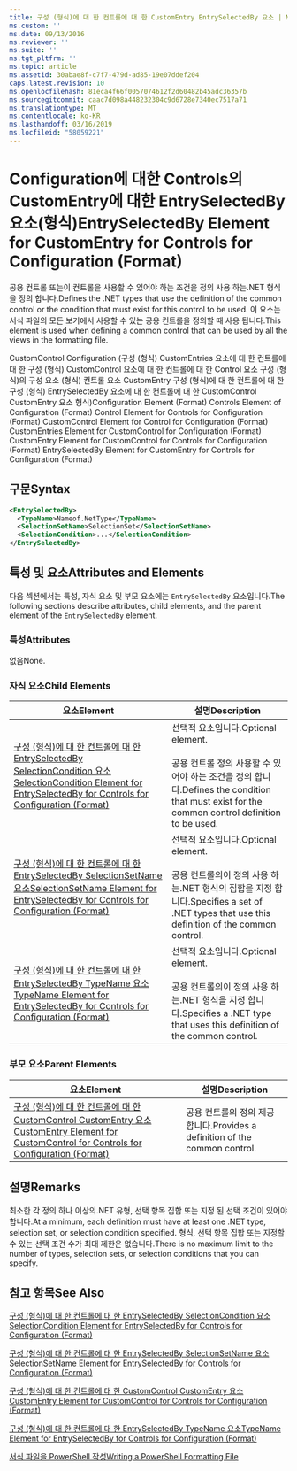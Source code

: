 ```yaml
---
title: 구성 (형식)에 대 한 컨트롤에 대 한 CustomEntry EntrySelectedBy 요소 | Microsoft Docs
ms.custom: ''
ms.date: 09/13/2016
ms.reviewer: ''
ms.suite: ''
ms.tgt_pltfrm: ''
ms.topic: article
ms.assetid: 30abae8f-c7f7-479d-ad85-19e07ddef204
caps.latest.revision: 10
ms.openlocfilehash: 81eca4f66f0057074612f2d60482b45adc36357b
ms.sourcegitcommit: caac7d098a448232304c9d6728e7340ec7517a71
ms.translationtype: MT
ms.contentlocale: ko-KR
ms.lasthandoff: 03/16/2019
ms.locfileid: "58059221"
---
```

# <a name="entryselectedby-element-for-customentry-for-controls-for-configuration-format"></a><span data-ttu-id="610a2-102">Configuration에 대한 Controls의 CustomEntry에 대한 EntrySelectedBy 요소(형식)</span><span class="sxs-lookup"><span data-stu-id="610a2-102">EntrySelectedBy Element for CustomEntry for Controls for Configuration (Format)</span></span>

<span data-ttu-id="610a2-103">공용 컨트롤 또는이 컨트롤을 사용할 수 있어야 하는 조건을 정의 사용 하는.NET 형식을 정의 합니다.</span><span class="sxs-lookup"><span data-stu-id="610a2-103">Defines the .NET types that use the definition of the common control or the condition that must exist for this control to be used.</span></span> <span data-ttu-id="610a2-104">이 요소는 서식 파일의 모든 보기에서 사용할 수 있는 공용 컨트롤을 정의할 때 사용 됩니다.</span><span class="sxs-lookup"><span data-stu-id="610a2-104">This element is used when defining a common control that can be used by all the views in the formatting file.</span></span>

<span data-ttu-id="610a2-105">CustomControl Configuration (구성 (형식) CustomEntries 요소에 대 한 컨트롤에 대 한 구성 (형식) CustomControl 요소에 대 한 컨트롤에 대 한 Control 요소 구성 (형식)의 구성 요소 (형식) 컨트롤 요소 CustomEntry 구성 (형식)에 대 한 컨트롤에 대 한 구성 (형식) EntrySelectedBy 요소에 대 한 컨트롤에 대 한 CustomControl CustomEntry 요소 형식)</span><span class="sxs-lookup"><span data-stu-id="610a2-105">Configuration Element (Format) Controls Element of Configuration (Format) Control Element for Controls for Configuration (Format) CustomControl Element for Control for Configuration (Format) CustomEntries Element for CustomControl for Configuration (Format) CustomEntry Element for CustomControl for Controls for Configuration (Format) EntrySelectedBy Element for CustomEntry for Controls for Configuration (Format)</span></span>

## <a name="syntax"></a><span data-ttu-id="610a2-106">구문</span><span class="sxs-lookup"><span data-stu-id="610a2-106">Syntax</span></span>

```xml
<EntrySelectedBy>
  <TypeName>Nameof.NetType</TypeName>
  <SelectionSetName>SelectionSet</SelectionSetName>
  <SelectionCondition>...</SelectionCondition>
</EntrySelectedBy>
```

## <a name="attributes-and-elements"></a><span data-ttu-id="610a2-107">특성 및 요소</span><span class="sxs-lookup"><span data-stu-id="610a2-107">Attributes and Elements</span></span>

<span data-ttu-id="610a2-108">다음 섹션에서는 특성, 자식 요소 및 부모 요소에는 `EntrySelectedBy` 요소입니다.</span><span class="sxs-lookup"><span data-stu-id="610a2-108">The following sections describe attributes, child elements, and the parent element of the `EntrySelectedBy` element.</span></span>

### <a name="attributes"></a><span data-ttu-id="610a2-109">특성</span><span class="sxs-lookup"><span data-stu-id="610a2-109">Attributes</span></span>

<span data-ttu-id="610a2-110">없음</span><span class="sxs-lookup"><span data-stu-id="610a2-110">None.</span></span>

### <a name="child-elements"></a><span data-ttu-id="610a2-111">자식 요소</span><span class="sxs-lookup"><span data-stu-id="610a2-111">Child Elements</span></span>

|<span data-ttu-id="610a2-112">요소</span><span class="sxs-lookup"><span data-stu-id="610a2-112">Element</span></span>|<span data-ttu-id="610a2-113">설명</span><span class="sxs-lookup"><span data-stu-id="610a2-113">Description</span></span>|
|-------------|-----------------|
|[<span data-ttu-id="610a2-114">구성 (형식)에 대 한 컨트롤에 대 한 EntrySelectedBy SelectionCondition 요소</span><span class="sxs-lookup"><span data-stu-id="610a2-114">SelectionCondition Element for EntrySelectedBy for Controls for Configuration (Format)</span></span>](./selectioncondition-element-for-entryselectedby-for-controls-for-configuration-format.md)|<span data-ttu-id="610a2-115">선택적 요소입니다.</span><span class="sxs-lookup"><span data-stu-id="610a2-115">Optional element.</span></span><br /><br /> <span data-ttu-id="610a2-116">공용 컨트롤 정의 사용할 수 있어야 하는 조건을 정의 합니다.</span><span class="sxs-lookup"><span data-stu-id="610a2-116">Defines the condition that must exist for the common control definition to be used.</span></span>|
|[<span data-ttu-id="610a2-117">구성 (형식)에 대 한 컨트롤에 대 한 EntrySelectedBy SelectionSetName 요소</span><span class="sxs-lookup"><span data-stu-id="610a2-117">SelectionSetName Element for EntrySelectedBy for Controls for Configuration (Format)</span></span>](./selectionsetname-element-for-selectioncondition-for-controls-for-configuration-format.md)|<span data-ttu-id="610a2-118">선택적 요소입니다.</span><span class="sxs-lookup"><span data-stu-id="610a2-118">Optional element.</span></span><br /><br /> <span data-ttu-id="610a2-119">공용 컨트롤의이 정의 사용 하는.NET 형식의 집합을 지정 합니다.</span><span class="sxs-lookup"><span data-stu-id="610a2-119">Specifies a set of .NET types that use this definition of the common control.</span></span>|
|[<span data-ttu-id="610a2-120">구성 (형식)에 대 한 컨트롤에 대 한 EntrySelectedBy TypeName 요소</span><span class="sxs-lookup"><span data-stu-id="610a2-120">TypeName Element for EntrySelectedBy for Controls for Configuration (Format)</span></span>](./typename-element-for-entryselectedby-for-controls-for-configuration-format.md)|<span data-ttu-id="610a2-121">선택적 요소입니다.</span><span class="sxs-lookup"><span data-stu-id="610a2-121">Optional element.</span></span><br /><br /> <span data-ttu-id="610a2-122">공용 컨트롤의이 정의 사용 하는.NET 형식을 지정 합니다.</span><span class="sxs-lookup"><span data-stu-id="610a2-122">Specifies a .NET type that uses this definition of the common control.</span></span>|

### <a name="parent-elements"></a><span data-ttu-id="610a2-123">부모 요소</span><span class="sxs-lookup"><span data-stu-id="610a2-123">Parent Elements</span></span>

|<span data-ttu-id="610a2-124">요소</span><span class="sxs-lookup"><span data-stu-id="610a2-124">Element</span></span>|<span data-ttu-id="610a2-125">설명</span><span class="sxs-lookup"><span data-stu-id="610a2-125">Description</span></span>|
|-------------|-----------------|
|[<span data-ttu-id="610a2-126">구성 (형식)에 대 한 컨트롤에 대 한 CustomControl CustomEntry 요소</span><span class="sxs-lookup"><span data-stu-id="610a2-126">CustomEntry Element for CustomControl for Controls for Configuration (Format)</span></span>](./customentry-element-for-customcontrol-for-controls-for-configuration-format.md)|<span data-ttu-id="610a2-127">공용 컨트롤의 정의 제공 합니다.</span><span class="sxs-lookup"><span data-stu-id="610a2-127">Provides a definition of the common control.</span></span>|

## <a name="remarks"></a><span data-ttu-id="610a2-128">설명</span><span class="sxs-lookup"><span data-stu-id="610a2-128">Remarks</span></span>

<span data-ttu-id="610a2-129">최소한 각 정의 하나 이상의.NET 유형, 선택 항목 집합 또는 지정 된 선택 조건이 있어야 합니다.</span><span class="sxs-lookup"><span data-stu-id="610a2-129">At a minimum, each definition must have at least one .NET type, selection set, or selection condition specified.</span></span> <span data-ttu-id="610a2-130">형식, 선택 항목 집합 또는 지정할 수 있는 선택 조건 수가 최대 제한은 없습니다.</span><span class="sxs-lookup"><span data-stu-id="610a2-130">There is no maximum limit to the number of types, selection sets, or selection conditions that you can specify.</span></span>

## <a name="see-also"></a><span data-ttu-id="610a2-131">참고 항목</span><span class="sxs-lookup"><span data-stu-id="610a2-131">See Also</span></span>

[<span data-ttu-id="610a2-132">구성 (형식)에 대 한 컨트롤에 대 한 EntrySelectedBy SelectionCondition 요소</span><span class="sxs-lookup"><span data-stu-id="610a2-132">SelectionCondition Element for EntrySelectedBy for Controls for Configuration (Format)</span></span>](./selectioncondition-element-for-entryselectedby-for-controls-for-configuration-format.md)

[<span data-ttu-id="610a2-133">구성 (형식)에 대 한 컨트롤에 대 한 EntrySelectedBy SelectionSetName 요소</span><span class="sxs-lookup"><span data-stu-id="610a2-133">SelectionSetName Element for EntrySelectedBy for Controls for Configuration (Format)</span></span>](./selectionsetname-element-for-selectioncondition-for-controls-for-configuration-format.md)

[<span data-ttu-id="610a2-134">구성 (형식)에 대 한 컨트롤에 대 한 CustomControl CustomEntry 요소</span><span class="sxs-lookup"><span data-stu-id="610a2-134">CustomEntry Element for CustomControl for Controls for Configuration (Format)</span></span>](./customentry-element-for-customcontrol-for-controls-for-configuration-format.md)

[<span data-ttu-id="610a2-135">구성 (형식)에 대 한 컨트롤에 대 한 EntrySelectedBy TypeName 요소</span><span class="sxs-lookup"><span data-stu-id="610a2-135">TypeName Element for EntrySelectedBy for Controls for Configuration (Format)</span></span>](./typename-element-for-selectioncondition-for-controls-for-configuration-format.md)

[<span data-ttu-id="610a2-136">서식 파일을 PowerShell 작성</span><span class="sxs-lookup"><span data-stu-id="610a2-136">Writing a PowerShell Formatting File</span></span>](./writing-a-powershell-formatting-file.md)
